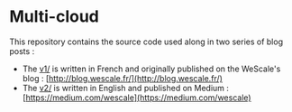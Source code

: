 # Multi-cloud

This repository contains the source code used along in two series of blog posts : 

- The [v1/](first) is written in French and originally published on the WeScale's blog : [http://blog.wescale.fr/](http://blog.wescale.fr/)
- The [v2/](second) is written in English and published on Medium : [https://medium.com/wescale](https://medium.com/wescale)
